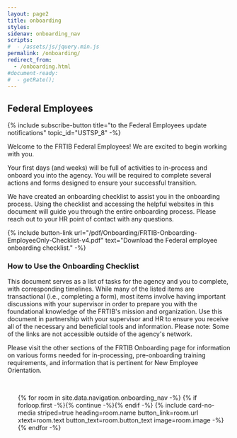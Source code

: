 ```yaml
---
layout: page2
title: onboarding
styles:
sidenav: onboarding_nav
scripts:
#  - /assets/js/jquery.min.js
permalink: /onboarding/
redirect_from:
  - /onboarding.html
#document-ready:
#  - getRate();
---
```


## Federal Employees

{% include subscribe-button title="to the Federal Employees update notifications" topic_id="USTSP_8" -%}

Welcome to the FRTIB Federal Employees! We are excited to begin working with you.

Your first days (and weeks) will be full of activities to in-process and onboard you into the agency. You will be required to complete several actions and forms designed to ensure your successful transition.

We have created an onboarding checklist to assist you in the onboarding process. Using the checklist and accessing the helpful websites in this document will guide you through the entire onboarding process. Please reach out to your HR point of contact with any questions.

{% include button-link url="/pdf/Onboarding/FRTIB-Onboarding-EmployeeOnly-Checklist-v4.pdf"
  text="Download the Federal employee onboarding checklist." -%}

### How to Use the Onboarding Checklist

This document serves as a list of tasks for the agency and you to complete, with corresponding timelines. While many of the listed items are transactional (i.e., completing a form), most items involve having important discussions with your supervisor in order to prepare you with the foundational knowledge of the FRTIB's mission and organization. Use this document in partnership with your supervisor and HR to ensure you receive all of the necessary and beneficial tools and information. Please note: Some of the links are not accessible outside of the agency's network.

Please visit the other sections of the FRTIB Onboarding page for information on various forms needed for in-processing, pre-onboarding training requirements, and information that is pertinent for New Employee Orientation.

<br>

<!-- cards starts here -->
<ul class="usa-card-group">
{% for room in site.data.navigation.onboarding_nav -%}
{% if forloop.first -%}{% continue -%}{% endif -%}
{% include card-no-media striped=true heading=room.name button_link=room.url
      xtext=room.text button_text=room.button_text image=room.image -%}
{% endfor -%}
</ul>
<!-- end of cards -->


<!-- CONTENT END -->
